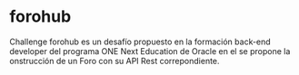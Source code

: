 # forohub
Challenge forohub es un desafío propuesto en la formación back-end developer del programa ONE Next Education de Oracle en el se propone la onstrucción de un Foro con su API Rest correpondiente.
